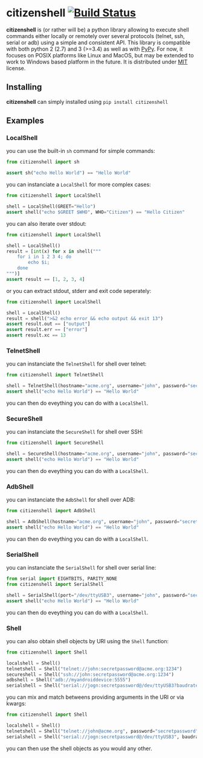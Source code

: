 # citizenshell [![Build Status](https://travis-ci.org/meuter/citizenshell.svg?branch=master)](https://travis-ci.org/meuter/citizenshell)

__citizenshell__ is (or rather will be) a python library allowing to execute shell commands either locally or remotely over several protocols (telnet, ssh, serial or adb) using a simple and consistent API. This library is compatible with both python 2 (2.7) and 3 (>=3.4) as well as with [PyPy](https://pypy.org/). For now, it focuses on POSIX platforms like Linux and MacOS, but may be extended to work to Windows based platform in the future. It is distributed under
[MIT](https://opensource.org/licenses/MIT) license.

## Installing

__citizenshell__ can simply installed using `pip install citizenshell`

## Examples

### LocalShell

you can use the built-in `sh` command for simple commands:

```python
from citizenshell import sh

assert sh("echo Hello World") == "Hello World"
```

you can instanciate a `LocalShell` for more complex cases:

```python
from citizenshell import LocalShell

shell = LocalShell(GREET="Hello")
assert shell("echo $GREET $WHO", WHO="Citizen") == "Hello Citizen"
```

you can also iterate over stdout:

```python
from citizenshell import LocalShell

shell = LocalShell()
result = [int(x) for x in shell("""
    for i in 1 2 3 4; do
        echo $i;
    done
""")]
assert result == [1, 2, 3, 4]
```

or you can extract stdout, stderr and exit code seperately:

```python
from citizenshell import LocalShell

shell = LocalShell()
result = shell(">&2 echo error && echo output && exit 13")
assert result.out == ["output"]
assert result.err == ["error"]
assert result.xc == 13
```

### TelnetShell

you can instanciate the `TelnetShell` for shell over telnet:

```python
from citizenshell import TelnetShell

shell = TelnetShell(hostname="acme.org", username="john", password="secretpassword")
assert shell("echo Hello World") == "Hello World"
```

you can then do eveything you can do with a `LocalShell`.

### SecureShell

you can instanciate the `SecureShell` for shell over SSH:

```python
from citizenshell import SecureShell

shell = SecureShell(hostname="acme.org", username="john", password="secretpassword")
assert shell("echo Hello World") == "Hello World"
```

you can then do eveything you can do with a `LocalShell`. 

### AdbShell

you can instanciate the `AdbShell` for shell over ADB:


```python
from citizenshell import AdbShell

shell = AdbShell(hostname="acme.org", username="john", password="secretpassword")
assert shell("echo Hello World") == "Hello World"
```

you can then do eveything you can do with a `LocalShell`.

### SerialShell

you can instanciate the `SerialShell` for shell over serial line:


```python
from serial import EIGHTBITS, PARITY_NONE
from citizenshell import SerialShell

shell = SerialShell(port="/dev/ttyUSB3", username="john", password="secretpassword", baudrate=115200, parity=PARITY_NONE, bytesize=EIGHTBITS)
assert shell("echo Hello World") == "Hello World"
```

you can then do eveything you can do with a `LocalShell`.

### Shell

you can also obtain shell objects by URI using the `Shell` function:

```python
from citizenshell import Shell

localshell = Shell() 
telnetshell = Shell("telnet://john:secretpassword@acme.org:1234")
secureshell = Shell("ssh://john:secretpassword@acme.org:1234")
adbshell = Shell("adb://myandroiddevice:5555")
serialshell = Shell("serial://jogn:secretpassword@/dev/ttyUSB3?baudrate=115200")
```

you can mix and match betweens providing arguments in the URI or via kwargs:

```python
from citizenshell import Shell

localshell = Shell() 
telnetshell = Shell("telnet://john@acme.org", password="secretpassword", port=1234)
serialshell = Shell("serial://jogn:secretpassword@/dev/ttyUSB3", baudrate=115200)
```

you can then use the shell objects as you would any other.
